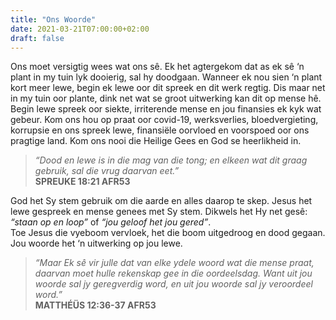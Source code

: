 ```yaml
---
title: "Ons Woorde"
date: 2021-03-21T07:00:00+02:00
draft: false
---
```

Ons moet versigtig wees wat ons sê. Ek het agtergekom dat as ek sê ‘n plant in my tuin lyk dooierig, sal hy doodgaan. Wanneer ek nou sien ‘n plant kort meer lewe, begin ek lewe oor dit spreek en dit werk regtig. Dis maar net in my tuin oor plante, dink net wat se groot uitwerking kan dit op mense hê. Begin lewe spreek oor siekte, irriterende mense en jou finansies ek kyk wat gebeur. Kom ons hou op praat oor covid-19, werksverlies, bloedvergieting, korrupsie en ons spreek lewe, finansiële oorvloed en voorspoed oor ons pragtige land. Kom ons nooi die Heilige Gees en God se heerlikheid in.

>*“Dood en lewe is in die mag van die tong; en elkeen wat dit graag gebruik, sal die vrug daarvan eet.”*  
**‭‭SPREUKE‬ ‭18:21‬ ‭AFR53‬‬**

God het Sy stem gebruik om die aarde en alles daarop te skep. Jesus het lewe gespreek en mense genees met Sy stem. Dikwels het Hy net gesê: *“staan op en loop”* of *“jou geloof het jou gered”*.  
Toe Jesus die vyeboom vervloek, het die boom uitgedroog en dood gegaan.  
Jou woorde het ‘n uitwerking op jou lewe.

>*“Maar Ek sê vir julle dat van elke ydele woord wat die mense praat, daarvan moet hulle rekenskap gee in die oordeelsdag. Want uit jou woorde sal jy geregverdig word, en uit jou woorde sal jy veroordeel word.”*  
**‭‭MATTHÉÜS‬ ‭12:36-37‬ ‭AFR53‬‬**
